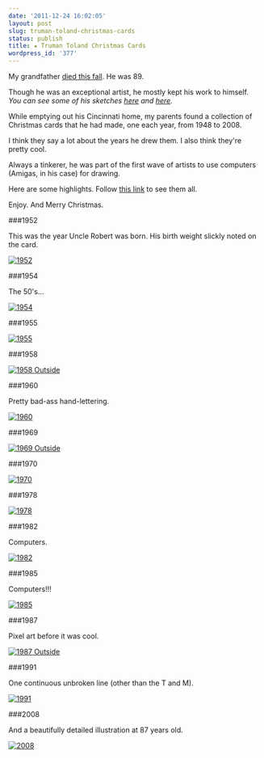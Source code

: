 ```yaml
---
date: '2011-12-24 16:02:05'
layout: post
slug: truman-toland-christmas-cards
status: publish
title: ★ Truman Toland Christmas Cards
wordpress_id: '377'
---
```


My grandfather [died this fall](http://zach.be/2011/10/truman-toland-1922-2011/). He was 89.

Though he was an exceptional artist, he mostly kept his work to himself. *You can see some of his sketches [here](http://www.flickr.com/photos/zphillips/sets/72157594484947180/) and [here](http://www.flickr.com/photos/zphillips/sets/72157594395725652/).*

While emptying out his Cincinnati home, my parents found a collection of Christmas cards that he had made, one each year, from 1948 to 2008.

I think they say a lot about the years he drew them. I also think they're pretty cool.

Always a tinkerer, he was part of the first wave of artists to use computers (Amigas, in his case) for drawing.

Here are some highlights. Follow [this link](http://www.flickr.com/photos/zphillips/sets/72157628554415845/) to see them all.

Enjoy. And Merry Christmas.

###1952

This was the year Uncle Robert was born. His birth weight slickly noted on the card.

[![1952](http://farm8.staticflickr.com/7162/6565949387_03296a74f1_b.jpg)](http://www.flickr.com/photos/zphillips/6565949387/)

###1954

The 50's...

[![1954](http://farm8.staticflickr.com/7021/6565956183_b6df668540_b.jpg)](http://www.flickr.com/photos/zphillips/6565956183/)

###1955



[![1955](http://farm8.staticflickr.com/7148/6565959577_0afdc272b6_b.jpg)](http://www.flickr.com/photos/zphillips/6565959577/)

###1958

[![1958 Outside](http://farm8.staticflickr.com/7024/6565971657_4340bf50e7_b.jpg)](http://www.flickr.com/photos/zphillips/6565971657/)

###1960

Pretty bad-ass hand-lettering.

[![1960](http://farm8.staticflickr.com/7024/6565981109_5eaf0dcfb6_b.jpg)](http://www.flickr.com/photos/zphillips/6565981109/)

###1969

[![1969 Outside](http://farm8.staticflickr.com/7019/6566012043_62197238ae_b.jpg)](http://www.flickr.com/photos/zphillips/6566012043/)

###1970

[![1970](http://farm8.staticflickr.com/7004/6566019133_4f0368ecbd_b.jpg)](http://www.flickr.com/photos/zphillips/6566019133/)

###1978

[![1978](http://farm8.staticflickr.com/7013/6566030361_3d48b665f4_b.jpg)](http://www.flickr.com/photos/zphillips/6566030361/)

###1982

Computers.

[![1982](http://farm8.staticflickr.com/7034/6566043979_fc014c9434_b.jpg)](http://www.flickr.com/photos/zphillips/6566043979/)

###1985

Computers!!!

[![1985](http://farm8.staticflickr.com/7004/6566051773_1d20bcac1e_b.jpg)](http://www.flickr.com/photos/zphillips/6566051773/)

###1987

Pixel art before it was cool.

[![1987 Outside](http://farm8.staticflickr.com/7171/6566056181_108de18917_b.jpg)](http://www.flickr.com/photos/zphillips/6566056181/)

###1991

One continuous unbroken line (other than the T and M).

[![1991](http://farm8.staticflickr.com/7150/6566065819_5bb3de36ee_b.jpg)](http://www.flickr.com/photos/zphillips/6566065819/)

###2008

And a beautifully detailed illustration at 87 years old.

[![2008](http://farm8.staticflickr.com/7034/6566100541_22a47c833b_b.jpg)](http://www.flickr.com/photos/zphillips/6566100541/)
